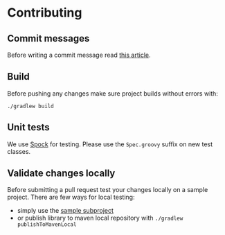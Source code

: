 # Contributing

## Commit messages
Before writing a commit message read [this article](https://chris.beams.io/posts/git-commit/).

## Build
Before pushing any changes make sure project builds without errors with:
```
./gradlew build
```

## Unit tests
We use [Spock](https://spockframework.org) for testing.
Please use the `Spec.groovy` suffix on new test classes.

## Validate changes locally
Before submitting a pull request test your changes locally on a sample project.
There are few ways for local testing:
- simply use the [sample subproject](https://github.com/coditory/quark-uri/tree/master/sample)
- or publish library to maven local repository with `./gradlew publishToMavenLocal`
